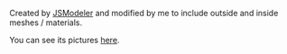 Created by [JSModeler](https://github.com/kovacsv/JSModeler) and modified by me to include outside and inside meshes / materials.

You can see its pictures [here](kovacsv/JSModeler#51).
